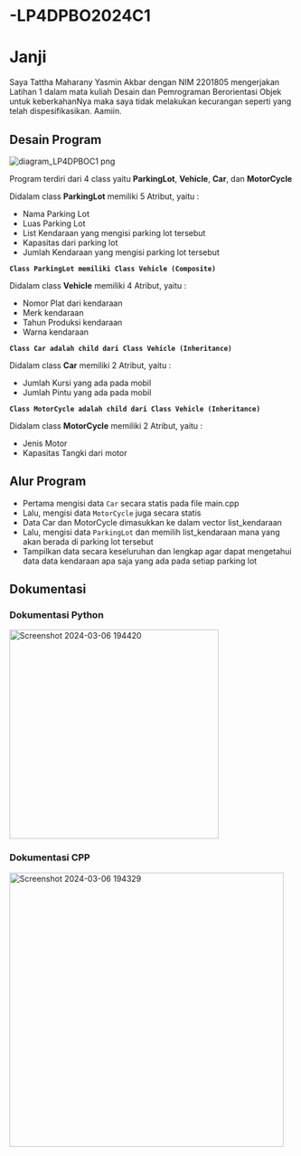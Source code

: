 # -LP4DPBO2024C1


# Janji

Saya Tattha Maharany Yasmin Akbar dengan NIM 2201805 mengerjakan Latihan 1 dalam mata kuliah Desain dan Pemrograman Berorientasi Objek untuk keberkahanNya maka saya tidak melakukan kecurangan seperti yang telah dispesifikasikan. Aamiin.

## Desain Program 
![diagram_LP4DPBOC1 png](https://github.com/tatxha/-LP4DPBO2024C1/assets/134766457/758e130e-0191-4e91-aef5-20092317fcb0)

Program terdiri dari 4 class yaitu **ParkingLot**, **Vehicle**, **Car**, dan **MotorCycle**

Didalam class **ParkingLot** memiliki 5 Atribut, yaitu : 
* Nama Parking Lot
* Luas Parking Lot
* List Kendaraan yang mengisi parking lot tersebut
* Kapasitas dari parking lot
* Jumlah Kendaraan yang mengisi parking lot tersebut

**`Class ParkingLot memiliki Class Vehicle (Composite)`**

Didalam class **Vehicle** memiliki 4 Atribut, yaitu : 
* Nomor Plat dari kendaraan
* Merk kendaraan
* Tahun Produksi kendaraan
* Warna kendaraan

**`Class Car adalah child dari Class Vehicle (Inheritance)`**

Didalam class **Car** memiliki 2 Atribut, yaitu : 
* Jumlah Kursi yang ada pada mobil
* Jumlah Pintu yang ada pada mobil

**`Class MotorCycle adalah child dari Class Vehicle (Inheritance)`**

Didalam class **MotorCycle** memiliki 2 Atribut, yaitu : 
* Jenis Motor
* Kapasitas Tangki dari motor

## Alur Program
- Pertama mengisi data `Car` secara statis pada file main.cpp
- Lalu, mengisi data `MotorCycle` juga secara statis
- Data Car dan MotorCycle dimasukkan ke dalam vector list_kendaraan
- Lalu, mengisi data `ParkingLot` dan memilih list_kendaraan mana yang akan berada di parking lot tersebut
- Tampilkan data secara keseluruhan dan lengkap agar dapat mengetahui data data kendaraan apa saja yang ada pada setiap parking lot

## Dokumentasi 

### Dokumentasi Python
<img width="370" alt="Screenshot 2024-03-06 194420" src="https://github.com/tatxha/-LP4DPBO2024C1/assets/134766457/8286da26-9adb-492b-b1ef-2b1518b2320e">

### Dokumentasi CPP
<img width="485" alt="Screenshot 2024-03-06 194329" src="https://github.com/tatxha/-LP4DPBO2024C1/assets/134766457/2e6c5336-6650-4605-afc2-1dd5b116d2a0">

